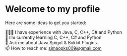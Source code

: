 # Welcome to my profile 

Here are some ideas to get you started:

👨🏻‍💻 I have experience with Java, C, C++, C# and Python
<br/>
🌱 I’m currently learning C, C++, C# and Python
<br/>
💬 Ask me about Java Spigot & Bukkit Plugins
<br/>
📫 How to reach me: simaopks009@gmail.com
<br/>
